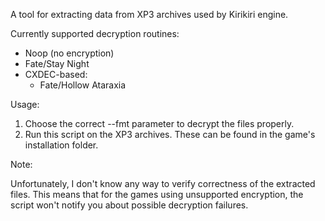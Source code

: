 A tool for extracting data from XP3 archives used by Kirikiri engine.

Currently supported decryption routines:

- Noop (no encryption)
- Fate/Stay Night
- CXDEC-based:
  - Fate/Hollow Ataraxia

Usage:

1. Choose the correct --fmt parameter to decrypt the files properly.
2. Run this script on the XP3 archives. These can be found in the game's
installation folder.

Note:

Unfortunately, I don't know any way to verify correctness of the extracted
files. This means that for the games using unsupported encryption, the script
won't notify you about possible decryption failures.
